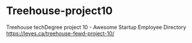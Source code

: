 # Treehouse-project10
Treehouse techDegree project 10 - Awesome Startup Employee Directory
https://leyes.ca/treehouse-fewd-project-10/
